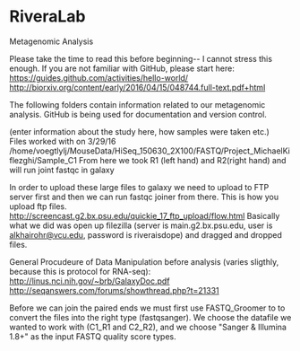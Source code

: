 # RiveraLab
Metagenomic Analysis   

  Please take the time to read this before beginning-- I cannot stress this enough. If you are not familiar with GitHub, please start here:   
  https://guides.github.com/activities/hello-world/  
  http://biorxiv.org/content/early/2016/04/15/048744.full-text.pdf+html   

The following folders contain information related to our metagenomic analysis. GitHub is being used for documentation and version control. 

(enter information about the study here, how samples were taken etc.)    
Files worked with on 3/29/16 
/home/voegtlylj/MouseData/HiSeq_150630_2X100/FASTQ/Project_MichaelKiflezghi/Sample_C1
From here we took R1 (left hand) and R2(right hand) and will run joint fastqc in galaxy

In order to upload these large files to galaxy we need to upload to FTP server first and then we can run fastqc joiner from there. This is how you upload ftp files. http://screencast.g2.bx.psu.edu/quickie_17_ftp_upload/flow.html 
Basically what we did was open up filezilla (server is main.g2.bx.psu.edu, user is alkhairohr@vcu.edu, password is riveraisdope) and dragged and dropped files.  

General Procudeure of Data Manipulation before analysis (varies sligthly, because this is protocol for RNA-seq):
http://linus.nci.nih.gov/~brb/GalaxyDoc.pdf
http://seqanswers.com/forums/showthread.php?t=21331

Before we can join the paired ends we must first use FASTQ_Groomer to to convert the files into the right type (fastqsanger). We choose the datafile we wanted to work with (C1_R1 and C2_R2), and we choose "Sanger & Illumina 1.8+" as the input FASTQ quality score types.

